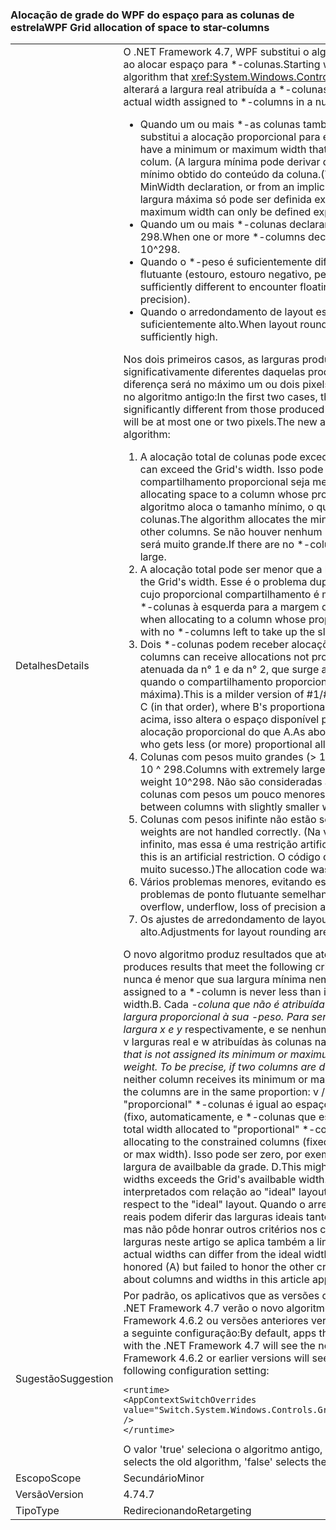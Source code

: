 ### <a name="wpf-grid-allocation-of-space-to-star-columns"></a><span data-ttu-id="333fd-101">Alocação de grade do WPF do espaço para as colunas de estrela</span><span class="sxs-lookup"><span data-stu-id="333fd-101">WPF Grid allocation of space to star-columns</span></span>

|   |   |
|---|---|
|<span data-ttu-id="333fd-102">Detalhes</span><span class="sxs-lookup"><span data-stu-id="333fd-102">Details</span></span>|<span data-ttu-id="333fd-103">O .NET Framework 4.7, WPF substitui o algoritmo que <xref:System.Windows.Controls.Grid> usa ao alocar espaço para \*-colunas.</span><span class="sxs-lookup"><span data-stu-id="333fd-103">Starting with the .NET Framework 4.7, WPF replaces the algorithm that <xref:System.Windows.Controls.Grid> uses to allocate space to \*-columns.</span></span> <span data-ttu-id="333fd-104">Isso alterará a largura real atribuída a \*-colunas em um número de casos:</span><span class="sxs-lookup"><span data-stu-id="333fd-104">This will change the actual width assigned to \*-columns in a number of cases:</span></span><ul><li><span data-ttu-id="333fd-105">Quando um ou mais \*-as colunas também têm uma largura mínima ou máxima que substitui a alocação proporcional para essa coluna.</span><span class="sxs-lookup"><span data-stu-id="333fd-105">When one or more \*-columns also have a minimum or maximum width that overrides the proportional allocation for that colum.</span></span> <span data-ttu-id="333fd-106">(A largura mínima pode derivar de uma declaração explícita de MinWidth ou de um mínimo obtido do conteúdo da coluna.</span><span class="sxs-lookup"><span data-stu-id="333fd-106">(The minimum width can derive from an explicit MinWidth declaration, or from an implicit minimum obtained from the column's content.</span></span> <span data-ttu-id="333fd-107">A largura máxima só pode ser definida explicitamente, de uma declaração MaxWidth.)</span><span class="sxs-lookup"><span data-stu-id="333fd-107">The maximum width can only be defined explicitly, from a MaxWidth declaration.)</span></span></li><li><span data-ttu-id="333fd-108">Quando um ou mais *-colunas declarar extremamente grandes *-peso, maior que 10 ^ 298.</span><span class="sxs-lookup"><span data-stu-id="333fd-108">When one or more *-columns declare an extremely large *-weight, greater than 10^298.</span></span></li><li><span data-ttu-id="333fd-109">Quando o \*-peso é suficientemente diferente para encontrar instabilidade de ponto flutuante (estouro, estouro negativo, perda de precisão).</span><span class="sxs-lookup"><span data-stu-id="333fd-109">When the \*-weights are sufficiently different to encounter floating-point instability (overflow, underflow, loss of precision).</span></span></li><li><span data-ttu-id="333fd-110">Quando o arredondamento de layout está habilitado e o DPI de exibição efetivo é suficientemente alto.</span><span class="sxs-lookup"><span data-stu-id="333fd-110">When layout rounding is enabled, and the effective display DPI is sufficiently high.</span></span></li></ul><span data-ttu-id="333fd-111">Nos dois primeiros casos, as larguras produzidas pelo novo algoritmo podem ser significativamente diferentes daquelas produzido pelo algoritmo antigo; no último caso, a diferença será no máximo um ou dois pixels. O novo algoritmo corrige vários bugs presentes no algoritmo antigo:</span><span class="sxs-lookup"><span data-stu-id="333fd-111">In the first two cases, the widths produced by the new algorithm can be significantly different from those produced by the old algorithm; in the last case, the difference will be at most one or two pixels.The new algorithm fixes several bugs present in the old algorithm:</span></span><ol><li><span data-ttu-id="333fd-112">A alocação total de colunas pode exceder a largura da grade.</span><span class="sxs-lookup"><span data-stu-id="333fd-112">Total allocation to columns can exceed the Grid's width.</span></span> <span data-ttu-id="333fd-113">Isso pode ocorrer ao alocar espaço para uma coluna cujo compartilhamento proporcional seja menor que seu tamanho mínimo.</span><span class="sxs-lookup"><span data-stu-id="333fd-113">This can occur when allocating space to a column whose proportional share is less than its minimum size.</span></span> <span data-ttu-id="333fd-114">O algoritmo aloca o tamanho mínimo, o que reduz o espaço disponível para outras colunas.</span><span class="sxs-lookup"><span data-stu-id="333fd-114">The algorithm allocates the minimum size, which decreases the space available to other columns.</span></span> <span data-ttu-id="333fd-115">Se não houver nenhum \*-colunas à esquerda para alocar, a alocação total será muito grande.</span><span class="sxs-lookup"><span data-stu-id="333fd-115">If there are no \*-columns left to allocate, the total allocation will be too large.</span></span></li><li><span data-ttu-id="333fd-116">A alocação total pode ser menor que a largura da grade.</span><span class="sxs-lookup"><span data-stu-id="333fd-116">Total allocation can fall short of the Grid's width.</span></span> <span data-ttu-id="333fd-117">Esse é o problema duplo para #1, decorrentes ao alocar a uma coluna cujo proporcional compartilhamento é maior do que seu tamanho máximo, sem nenhum \*-colunas à esquerda para a margem de atraso.</span><span class="sxs-lookup"><span data-stu-id="333fd-117">This is the dual problem to #1, arising when allocating to a column whose proportional share is greater than its maximum size, with no \*-columns left to take up the slack.</span></span></li><li><span data-ttu-id="333fd-118">Dois *-colunas podem receber alocações não de acordo com seus *-pesos.</span><span class="sxs-lookup"><span data-stu-id="333fd-118">Two *-columns can receive allocations not proportional to their *-weights.</span></span> <span data-ttu-id="333fd-119">Esta é uma versão atenuada da n° 1 e da n° 2, que surge ao alocar para colunas de \* A, B e C (nessa ordem), quando o compartilhamento proporcional de B viola sua restrição mínima (ou máxima).</span><span class="sxs-lookup"><span data-stu-id="333fd-119">This is a milder version of #1/#2, arising when allocating to \*-columns A, B, and C (in that order), where B's proportional share violates its min (or max) constraint.</span></span> <span data-ttu-id="333fd-120">Como acima, isso altera o espaço disponível para a coluna C, que obtém menos (ou mais) alocação proporcional do que A.</span><span class="sxs-lookup"><span data-stu-id="333fd-120">As above, this changes the space available to column C, who gets less (or more) proportional allocation than A did,</span></span></li><li><span data-ttu-id="333fd-121">Colunas com pesos muito grandes (&gt; 10 ^ 298) são tratados como se tivessem o peso de 10 ^ 298.</span><span class="sxs-lookup"><span data-stu-id="333fd-121">Columns with extremely large weights (&gt; 10^298) are all treated as if they had weight 10^298.</span></span> <span data-ttu-id="333fd-122">Não são consideradas as diferenças proporcionais entre elas (e entre colunas com pesos um pouco menores).</span><span class="sxs-lookup"><span data-stu-id="333fd-122">Proportional differences between them (and between columns with slightly smaller weights) are not honored.</span></span></li><li><span data-ttu-id="333fd-123">Colunas com pesos inifinte não estão sendo tratadas corretamente.</span><span class="sxs-lookup"><span data-stu-id="333fd-123">Columns with inifinte weights are not handled correctly.</span></span> <span data-ttu-id="333fd-124">(Na verdade, você não pode definir um peso para infinito, mas essa é uma restrição artificial.</span><span class="sxs-lookup"><span data-stu-id="333fd-124">[Actually you can't set a weight to Infinity, but this is an artificial restriction.</span></span> <span data-ttu-id="333fd-125">O código de alocação tentou lidar com isso, mas não teve muito sucesso.)</span><span class="sxs-lookup"><span data-stu-id="333fd-125">The allocation code was trying to handle it, but doing a bad job.]</span></span></li><li><span data-ttu-id="333fd-126">Vários problemas menores, evitando estouro, estouro negativo, perda de precisão e problemas de ponto flutuante semelhantes.</span><span class="sxs-lookup"><span data-stu-id="333fd-126">Several minor problems while avoiding overflow, underflow, loss of precision and similar floating-point issues.</span></span></li><li><span data-ttu-id="333fd-127">Os ajustes de arredondamento de layout são incorretos em um DPI suficientemente alto.</span><span class="sxs-lookup"><span data-stu-id="333fd-127">Adjustments for layout rounding are incorrect at sufficiently high DPI.</span></span></li></ol><span data-ttu-id="333fd-128">O novo algoritmo produz resultados que atendam a critérios: A seguir.</span><span class="sxs-lookup"><span data-stu-id="333fd-128">The new algorithm produces results that meet the following criteria:A.</span></span> <span data-ttu-id="333fd-129">A largura real atribuída a um \*-coluna nunca é menor que sua largura mínima nem maior que a largura máxima. B.</span><span class="sxs-lookup"><span data-stu-id="333fd-129">The actual width assigned to a \*-column is never less than its minimum width nor greater than its maximum width.B.</span></span> <span data-ttu-id="333fd-130">Cada <em>-coluna que não é atribuída a seu mínimo ou largura máxima é atribuída a uma largura proporcional à sua <em>-peso. Para ser preciso, se duas colunas são declaradas com largura x</em> e y</em> respectivamente, e se nenhuma coluna recebe sua largura mínima ou máxima, o v larguras real e w atribuídas às colunas na mesma proporção: v / w = = x / y.C.</span><span class="sxs-lookup"><span data-stu-id="333fd-130">Each <em>-column that is not assigned its minimum or maximum width is assigned a width proportional to its <em>-weight. To be precise, if two columns are declared with width x</em> and y</em> respectively, and if neither column receives its minimum or maximum width, the actual widths v and w assigned to the columns are in the same proportion: v / w == x / y.C.</span></span> <span data-ttu-id="333fd-131">A largura total alocada para &quot;proporcional&quot; *-colunas é igual ao espaço disponível depois de alocar para colunas restritas (fixo, automaticamente, e *-colunas que estão alocados sua largura mínimo ou máximo).</span><span class="sxs-lookup"><span data-stu-id="333fd-131">The total width allocated to &quot;proportional&quot; *-columns is equal to the space available after allocating to the constrained columns (fixed, auto, and *-columns that are allocated their min or max width).</span></span> <span data-ttu-id="333fd-132">Isso pode ser zero, por exemplo se a soma das larguras mínimas excede a largura de availbable da grade. D.</span><span class="sxs-lookup"><span data-stu-id="333fd-132">This might be zero, for instance if the sum of the minimum widths exceeds the Grid's availbable width.D.</span></span> <span data-ttu-id="333fd-133">Todas essas instruções são para serem interpretados com relação ao &quot;ideal&quot; layout.</span><span class="sxs-lookup"><span data-stu-id="333fd-133">All these statements are to be interpreted with respect to the &quot;ideal&quot; layout.</span></span> <span data-ttu-id="333fd-134">Quando o arredondamento de layout está em vigor, as larguras reais podem diferir das larguras ideais tanto quanto um pixel. O algoritmo antigo cumprido (A), mas não pôde honrar outros critérios nos casos descritos acima. Tudo falou sobre colunas e larguras neste artigo se aplica também a linhas e alturas.</span><span class="sxs-lookup"><span data-stu-id="333fd-134">When layout rounding is in effect, the actual widths can differ from the ideal widths by as much as one pixel.The old algorithm honored (A) but failed to honor the other criteria in the cases outlined above.Everything said about columns and widths in this article applies as well to rows and heights.</span></span>|
|<span data-ttu-id="333fd-135">Sugestão</span><span class="sxs-lookup"><span data-stu-id="333fd-135">Suggestion</span></span>|<span data-ttu-id="333fd-136">Por padrão, os aplicativos que as versões de destino do .NET Framework, começando com o .NET Framework 4.7 verão o novo algoritmo, enquanto os aplicativos que o destino do .NET Framework 4.6.2 ou versões anteriores verão o algoritmo antigo. Para substituir o padrão, use a seguinte configuração:</span><span class="sxs-lookup"><span data-stu-id="333fd-136">By default, apps that target versions of the .NET Framework starting with the .NET Framework 4.7 will see the new algorithm, while apps that target the .NET Framework 4.6.2 or earlier versions will see the old algorithm.To override the default, use the following configuration setting:</span></span><pre><code class="language-xml">&lt;runtime&gt;&#13;&#10;&lt;AppContextSwitchOverrides value=&quot;Switch.System.Windows.Controls.Grid.StarDefinitionsCanExceedAvailableSpace=true&quot; /&gt;&#13;&#10;&lt;/runtime&gt;&#13;&#10;</code></pre><span data-ttu-id="333fd-137">O valor 'true' seleciona o algoritmo antigo, 'false' seleciona o novo algoritmo.</span><span class="sxs-lookup"><span data-stu-id="333fd-137">The value 'true' selects the old algorithm, 'false' selects the new algorithm.</span></span>|
|<span data-ttu-id="333fd-138">Escopo</span><span class="sxs-lookup"><span data-stu-id="333fd-138">Scope</span></span>|<span data-ttu-id="333fd-139">Secundário</span><span class="sxs-lookup"><span data-stu-id="333fd-139">Minor</span></span>|
|<span data-ttu-id="333fd-140">Versão</span><span class="sxs-lookup"><span data-stu-id="333fd-140">Version</span></span>|<span data-ttu-id="333fd-141">4.7</span><span class="sxs-lookup"><span data-stu-id="333fd-141">4.7</span></span>|
|<span data-ttu-id="333fd-142">Tipo</span><span class="sxs-lookup"><span data-stu-id="333fd-142">Type</span></span>|<span data-ttu-id="333fd-143">Redirecionando</span><span class="sxs-lookup"><span data-stu-id="333fd-143">Retargeting</span></span>|


